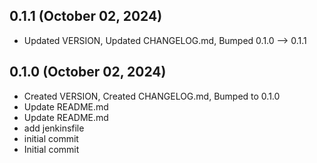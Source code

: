 ## 0.1.1 (October 02, 2024)
- Updated VERSION, Updated CHANGELOG.md, Bumped 0.1.0 –> 0.1.1

## 0.1.0 (October 02, 2024)
- Created VERSION, Created CHANGELOG.md, Bumped to 0.1.0
- Update README.md
- Update README.md
- add jenkinsfile
- initial commit
- Initial commit

